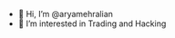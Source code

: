 - 👋 Hi, I’m @aryamehralian
- 👀 I’m interested in Trading and Hacking
<!--- - 🌱 I’m currently learning ... --->
<!--- - 💞️ I’m looking to collaborate on ... --->
<!--- - 📫 How to reach me aryamehralian.com --->
<!---
aryamehralian/aryamehralian is a ✨ special ✨ repository because its `README.md` (this file) appears on your GitHub profile.
You can click the Preview link to take a look at your changes.
--->

